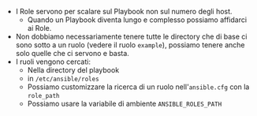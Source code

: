 * I Role servono per scalare sul Playbook non sul numero degli host.
  * Quando un Playbook diventa lungo e complesso possiamo affidarci ai Role.
* Non dobbiamo necessariamente tenere tutte le directory che di base ci sono sotto a un ruolo (vedere il ruolo `example`), possiamo
  tenere anche solo quelle che ci servono e basta.
* I ruoli vengono cercati:
  * Nella directory del playbook
  * in `/etc/ansible/roles`
  * Possiamo customizzare la ricerca di un ruolo nell'`ansible.cfg` con la `role_path`
  * Possiamo usare la variabile di ambiente `ANSIBLE_ROLES_PATH`